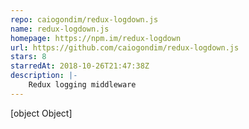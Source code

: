 ```yaml
---
repo: caiogondim/redux-logdown.js
name: redux-logdown.js
homepage: https://npm.im/redux-logdown
url: https://github.com/caiogondim/redux-logdown.js
stars: 8
starredAt: 2018-10-26T21:47:38Z
description: |-
    Redux logging middleware
---
```


[object Object]
